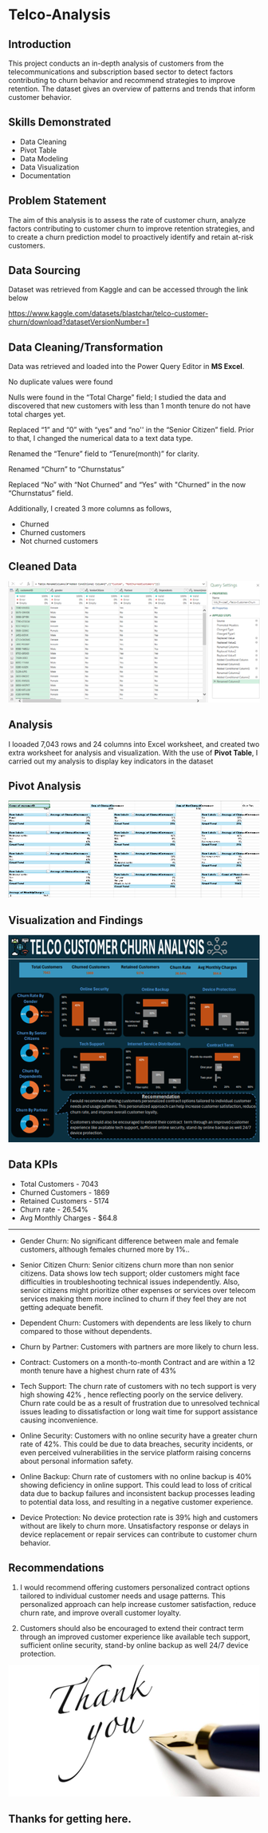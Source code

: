 # Telco-Analysis

## Introduction
This project conducts an in-depth analysis of customers from the telecommunications and subscription based sector to detect factors contributing to churn behavior and recommend strategies to improve retention. The dataset gives an overview of patterns and trends that inform customer behavior.

## Skills Demonstrated
* Data Cleaning
* Pivot Table
* Data Modeling
* Data Visualization
* Documentation

## Problem Statement

The aim of this analysis is to assess the rate of customer churn, analyze factors contributing to customer churn to improve retention strategies, and to create a churn prediction model to proactively identify and retain at-risk customers.

## Data Sourcing 
Dataset was retrieved from Kaggle and can be  accessed through the link below

https://www.kaggle.com/datasets/blastchar/telco-customer-churn/download?datasetVersionNumber=1

## Data Cleaning/Transformation
Data was retrieved and loaded into the Power Query Editor in **MS Excel**. 

No duplicate values were found

Nulls were found in the “Total Charge” field; I studied the data and discovered that new customers with less than 1 month tenure do not have total charges yet.

Replaced “1” and “0” with “yes” and “no'' in the “Senior Citizen” field. Prior to that, I changed the numerical  data to a text data type.

Renamed the “Tenure” field to “Tenure(month)” for clarity.

Renamed “Churn” to “Churnstatus”

Replaced “No” with “Not Churned” and “Yes” with "Churned” in the now “Churnstatus” field.


Additionally, I created 3 more columns as follows,
* Churned
* Churned customers
* Not churned customers

## Cleaned Data
![](telco_cleaned_data.PNG)

## Analysis
I looaded 7,043 rows and 24 columns into Excel worksheet, and created two extra worksheet for analysis and visualization. 
With the use of **Pivot Table**, I carried out my analysis to display key indicators in the dataset

## Pivot Analysis
![](telco_pivot_analysis.PNG)

## Visualization and Findings
![](telco_dashboard.PNG)

## Data KPIs
* Total Customers - 7043
* Churned Customers - 1869
* Retained Customers - 5174
* Churn rate - 26.54%
* Avg Monthly Charges - $64.8
-------------------------------------
* Gender Churn: No significant difference between male and female customers, although females churned more by 1%..

* Senior Citizen Churn: Senior citizens churn more than non senior citizens. Data shows low tech support; older customers might face difficulties in troubleshooting technical issues independently. Also, senior citizens might prioritize other expenses or services over telecom services making them more inclined to churn if they feel they are not getting adequate benefit.

* Dependent  Churn: Customers with dependents are less likely to churn compared to those without dependents.

* Churn by Partner: Customers with partners are more likely to churn less.

* Contract: Customers on a month-to-month Contract and are within a 12 month tenure have a highest churn rate of 43%

* Tech Support: The churn rate of customers with no tech support is very high showing 42% , hence reflecting poorly on the service delivery. Churn rate could be as a result of frustration due to unresolved technical issues leading to dissatisfaction or long wait time for support assistance causing inconvenience.

* Online Security:  Customers with no online security have a greater churn rate of 42%. This could be due to data breaches, security incidents, or even perceived vulnerabilities in the service platform raising concerns about personal information safety.

* Online Backup:  Churn rate of customers with no online backup is 40% showing deficiency in online support. This could lead to loss of critical data due to backup failures  and inconsistent backup processes leading to potential data loss, and resulting in a negative  customer experience.  

* Device Protection: No device protection rate is 39% high and customers without are likely to churn more. Unsatisfactory response or delays in device replacement or repair services can contribute to customer churn behavior.


## Recommendations

1. I would recommend offering customers personalized contract options tailored to individual customer needs and usage patterns. This personalized approach can help increase customer satisfaction, reduce churn rate, and improve overall customer loyalty.

2. Customers should also be encouraged to extend their contract  term through an improved customer experience like available tech support, sufficient online security, stand-by online backup as well 24/7 device protection.

![](THANKS.jpg)

## Thanks for getting here.

